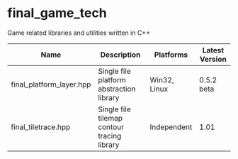 # final_game_tech
Game related libraries and utilities written in C++

| Name                     | Description                                 | Platforms    | Latest Version |
|--------------------------|---------------------------------------------|--------------|----------------|
| final_platform_layer.hpp | Single file platform abstraction library    | Win32, Linux | 0.5.2 beta     |
| final_tiletrace.hpp      | Single file tilemap contour tracing library | Independent  | 1.01           |